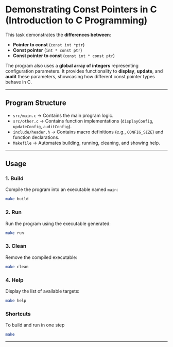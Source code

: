 #  Demonstrating Const Pointers in C (Introduction to C Programming)  

This task demonstrates the **differences between**:  
- **Pointer to const** (`const int *ptr`)  
- **Const pointer** (`int * const ptr`)  
- **Const pointer to const** (`const int * const ptr`)  

The program also uses a **global array of integers** representing configuration parameters. It provides functionality to **display**, **update**, and **audit** these parameters, showcasing how different const pointer types behave in C.  

---

## Program Structure
- `src/main.c` → Contains the main program logic.  
- `src/other.c` → Contains function implementations (`displayConfig`, `updateConfig`, `auditConfig`).  
- `include/header.h` → Contains macro definitions (e.g., `CONFIG_SIZE`) and function declarations.  
- `Makefile` → Automates building, running, cleaning, and showing help.  

---

## Usage

### 1. Build
Compile the program into an executable named `main`:
```bash
make build
```

### 2. Run
Run the program using the executable generated:
```bash
make run
```

### 3. Clean
Remove the compiled executable:
```bash
make clean
```

### 4. Help
Display the list of available targets:
```bash
make help
```

### Shortcuts
To build and run in one step
```bash
make
```

---
